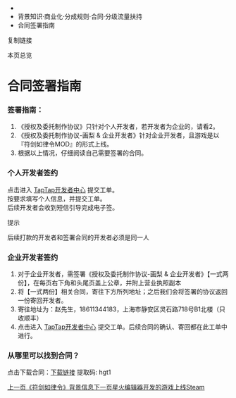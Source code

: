   * [](/)
  * 背景知识·商业化·分成规则·合同·分级流量扶持
  * 合同签署指南

复制链接

本页总览

# 合同签署指南

### 签署指南：[​](/Manual/GamePublish/Contract#签署指南 "签署指南：的直接链接")

  1. 《授权及委托制作协议》只针对个人开发者，若开发者为企业的，请看2。
  2. 《授权及委托制作协议-画梨 & 企业开发者》针对企业开发者，且游戏是以『符剑如律令MOD』的形式上线。
  3. 根据以上情况，仔细阅读自己需要签署的合同。

### 个人开发者签约[​](/Manual/GamePublish/Contract#个人开发者签约 "个人开发者签约的直接链接")

点击进入 [TapTap开发者中心](https://developer.taptap.cn/) 提交工单。  
按要求填写个人信息，并提交工单。  
后续开发者会收到短信引导完成电子签。

提示

后续打款的开发者和签署合同的开发者必须是同一人

### 企业开发者签约[​](/Manual/GamePublish/Contract#企业开发者签约 "企业开发者签约的直接链接")

  1. 对于企业开发者，需签署《授权及委托制作协议-画梨 & 企业开发者》【一式两份】，在每页右下角和头尾页盖上公章，并附上营业执照副本
  2. 将【一式两份】相关合同，寄往下方所列地址；之后我们会将签署的协议返回一份寄回开发者。
  3. 寄往地址为：赵先生，18611344183，上海市静安区灵石路718号B1北楼（只收顺丰）
  4. 点击进入 [TapTap开发者中心](https://developer.taptap.cn/) 提交工单。后续合同的确认、寄回都在此工单中进行。

### 从哪里可以找到合同？[​](/Manual/GamePublish/Contract#从哪里可以找到合同 "从哪里可以找到合同？的直接链接")

点击下载合同：[下载链接](https://pan.baidu.com/s/1VFQlkVt9l47uXZ0scVa3AA?pwd=hgt1) 提取码:
hgt1

[上一页《符剑如律令》背景信息](/Manual/GamePublish/FujianMOD)[下一页星火编辑器开发的游戏上线Steam](/Manual/GamePublish/Steam)


